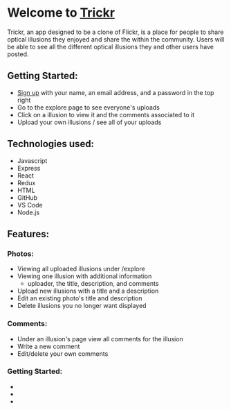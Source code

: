 # Welcome to [Trickr](https://trickr.herokuapp.com/)
Trickr, an app designed to be a clone of Flickr, is a place for people to share optical illusions they enjoyed and share the within the community.
Users will be able to see all the different optical illusions they and other users have posted.

## Getting Started:
* [Sign up](https://trickr.herokuapp.com/) with your name, an email address, and a password in the top right
* Go to the explore page to see everyone's uploads
* Click on a illusion to view it and the comments associated to it
* Upload your own illusions / see all of your uploads

## Technologies used:
* Javascript
* Express
* React
* Redux
* HTML
* GitHub
* VS Code
* Node.js

## Features:
### Photos:
* Viewing all uploaded illusions under /explore
* Viewing one illusion with additional information
  * uploader, the title, description, and comments
* Upload new illusions with a title and a description
* Edit an existing photo's title and description
* Delete illusions you no longer want displayed

### Comments:
* Under an illusion's page view all comments for the illusion
* Write a new comment
* Edit/delete your own comments


### Getting Started:
*
*
* 
